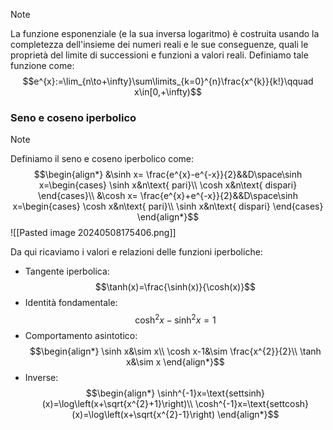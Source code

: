 >[!note]
>La funzione esponenziale (e la sua inversa logaritmo) è costruita usando la completezza dell'insieme dei numeri reali e le sue conseguenze, quali le proprietà del limite di successioni e funzioni a valori reali. Definiamo tale funzione come:
>$$e^{x}:=\lim_{n\to+\infty}\sum\limits_{k=0}^{n}\frac{x^{k}}{k!}\qquad x\in[0,+\infty)$$

### Seno e coseno iperbolico
>[!note]
>Definiamo il seno e coseno iperbolico come:
>$$\begin{align*}
&\sinh x= \frac{e^{x}-e^{-x}}{2}&&D\space\sinh x=\begin{cases}
\sinh x&n\text{ pari}\\
\cosh x&n\text{ dispari}
\end{cases}\\
&\cosh x= \frac{e^{x}+e^{-x}}{2}&&D\space\sinh x=\begin{cases}
\cosh x&n\text{ pari}\\
\sinh x&n\text{ dispari}
\end{cases}
\end{align*}$$
![[Pasted image 20240508175406.png]]

Da qui ricaviamo i valori e relazioni delle funzioni iperboliche:
- Tangente iperbolica: $$\tanh(x)=\frac{\sinh(x)}{\cosh(x)}$$
- Identità fondamentale: $$\cosh^{2}x-\sinh^{2}x=1$$
- Comportamento asintotico: $$\begin{align*}
\sinh x&\sim x\\
\cosh x-1&\sim \frac{x^{2}}{2}\\
\tanh x&\sim x 
\end{align*}$$
- Inverse: $$\begin{align*}
\sinh^{-1}x=\text{settsinh}(x)=\log\left(x+\sqrt{x^{2}+1}\right)\\
\cosh^{-1}x=\text{settcosh}(x)=\log\left(x+\sqrt{x^{2}-1}\right)
\end{align*}$$
